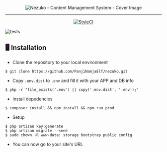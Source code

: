 <p align="center">
 <img src="https://i.imgur.com/NSorxqH.png" alt="Nezuko - Content Management System - Cover Image">
</p>

---

<p align="center">
 <a href="https://github.styleci.io/repos/282619743?branch=master">
  <img src="https://github.styleci.io/repos/282619743/shield?branch=master" alt="StyleCI">
 </a>
 
 ![tests](https://github.com/PanjiNamjaElf/nezuko/workflows/tests/badge.svg)
</p>

## 🖥️ Installation

- Clone the repository to your local environment

```shell script
$ git clone https://github.com/PanjiNamjaElf/nezuko.git
```

- Copy `.env.dist` to `.env` and fill it with your APP and DB info

```shell script
$ php -r "file_exists('.env') || copy('.env.dist', '.env');"
```

- Install depedencies
```shell script
$ composer install && npm install && npm run prod
```

- Setup
```shell script
$ php artisan key:generate
$ php artisan migrate --seed
$ sudo chown -R www-data: storage bootstrap public config
```

- You can now go to your site's URL